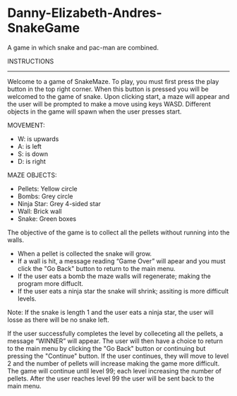 # Danny-Elizabeth-Andres-SnakeGame
A game in which snake and pac-man are combined.  

INSTRUCTIONS
____________

Welcome to a game of SnakeMaze. To play, you must first press the play button in the top right corner. When this button is pressed you will be welcomed to the game of snake. Upon clicking start, a maze will appear and the user will be prompted to make a move using keys WASD. Different objects in the game will spawn when the user presses start.

MOVEMENT:
 - W: is upwards
 - A: is left
 - S: is down 
 - D: is right 

MAZE OBJECTS:
   - Pellets: Yellow circle
   - Bombs: Grey circle
   - Ninja Star: Grey 4-sided star
   - Wall: Brick wall
   - Snake: Green boxes


The objective of the game is to collect all the pellets without running into the walls. 
- When a pellet is collected the snake will grow. 
- If a wall is hit, a message reading “Game Over” will apear and you must click the "Go Back" button to return to the main menu.
- If the user eats a bomb the maze walls will regenerate; making the program more diffuclt.
- If the user eats a ninja star the snake will shrink; assiting is more difficult levels. 

Note: If the snake is length 1 and the user eats a ninja star, the user will losse as there will be no snake left.

If the user successfully completes the level by colleceting all the pellets, a message “WINNER” will appear. The user will then have a choice to return to the main menu by clicking the "Go Back" button or continuing but pressing the "Continue" button. If the user continues, they will move to level 2 and the number of pellets will increase making the game more difficult. The game will continue until level 99; each level increasing the number of pellets. After the user reaches level 99 the user will be sent back to the main menu. 
